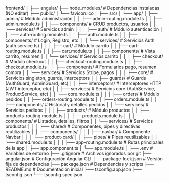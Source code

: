 frontend/
│
├── angular/
├── node_modules/ # Dependencias instaladas (NO editar)
├── public/
│ └── favicon.ico
│
├── src/
│ └── app/
│ ├── admin/ # Módulo administración
│ │ ├── admin-routing.module.ts
│ │ ├── admin.module.ts
│ │ ├── components/ # CRUD productos, usuarios
│ │ └── services/ # Servicios admin
│ │
│ ├── auth/ # Módulo autenticación
│ │ ├── auth-routing.module.ts
│ │ ├── auth.module.ts
│ │ ├── components/ # Login, Registro, etc.
│ │ └── services/ # Servicios Auth (auth.service.ts)
│ │
│ ├── cart/ # Módulo carrito
│ │ ├── cart-routing.module.ts
│ │ ├── cart.module.ts
│ │ ├── components/ # Vista carrito, resumen
│ │ └── services/ # Servicios carrito
│ │
│ ├── checkout/ # Módulo checkout
│ │ ├── checkout-routing.module.ts
│ │ ├── checkout.module.ts
│ │ ├── components/ # Formularios pago, resumen compra
│ │ └── services/ # Servicios Stripe, pagos
│ │
│ ├── core/ # Servicios singleton, guards, interceptors
│ │ ├── guards/ # Guards (AuthGuard, AdminGuard, etc)
│ │ ├── interceptors/ # Interceptores HTTP (JWT interceptor, etc)
│ │ ├── services/ # Servicios core (AuthService, ProductService, etc)
│ │ └── core.module.ts
│ │
│ ├── orders/ # Módulo pedidos
│ │ ├── orders-routing.module.ts
│ │ ├── orders.module.ts
│ │ ├── components/ # Historial y detalles pedidos
│ │ └── services/ # Servicios pedidos
│ │
│ ├── products/ # Módulo productos
│ │ ├── products-routing.module.ts
│ │ ├── products.module.ts
│ │ ├── components/ # Listados, detalles, filtros
│ │ └── services/ # Servicios productos
│ │
│ ├── shared/ # Componentes, pipes y directivas reutilizables
│ │ ├── components/
│ │ │ ├── navbar/ # Componente Navbar
│ │ │ └── product-card/
│ │ ├── pipes/ # Pipes reutilizables
│ │ └── shared.module.ts
│ │
│ ├── app-routing.module.ts # Rutas principales de la app
│ ├── app.component.ts
│ └── app.module.ts
│
├── .env # Variables de entorno
├── .gitignore # Archivos ignorados por git
├── angular.json # Configuración Angular CLI
├── package-lock.json # Versión fija de dependencias
├── package.json # Dependencias y scripts
├── README.md # Documentación inicial
├── tsconfig.app.json
├── tsconfig.json
└── tsconfig.spec.json
